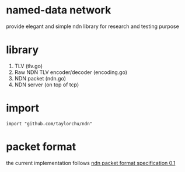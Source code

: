 named-data network
==================
provide elegant and simple ndn library for research and testing purpose

library
=======
1. TLV (tlv.go)
2. Raw NDN TLV encoder/decoder (encoding.go)
3. NDN packet (ndn.go)
4. NDN server (on top of tcp)


import
======
```
import "github.com/taylorchu/ndn"

```

packet format
=============
the current implementation follows [ndn packet format specification 0.1](http://named-data.net/wp-content/uploads/2013/11/packetformat.pdf)
